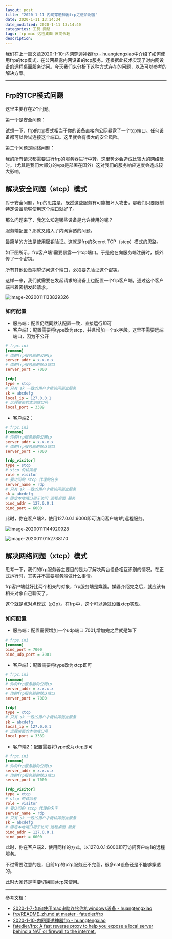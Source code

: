 ```yaml
---
layout: post
title: "2020-1-11-内网穿透神器frp之进阶配置"
date: 2020-1-11 13:14:34
date_modified: 2020-1-11 13:14:40
categories: 工具 网络
tags: frp mac 远程桌面 反向代理 
description:
---
```


我们在上一篇文章[2020-1-10-内网穿透神器frp - huangtengxiao](https://xinyuehtx.github.io/post/%E5%86%85%E7%BD%91%E7%A9%BF%E9%80%8F%E7%A5%9E%E5%99%A8frp.html)中介绍了如何使用frp的tcp模式，在公网暴露内网设备的tcp服务。还根据此技术实现了对内网设备的远程桌面服务访问。今天我们来分析下这种方式存在的问题，以及可以参考的解决方案。

-----

## Frp的TCP模式问题

这里主要存在2个问题。

第一个是安全问题：

试想一下，frp的tcp模式相当于你的设备直接向公网暴露了一个tcp端口。任何设备都可以尝试连接这个端口。这里就会有很大的安全风险。

第二个问题是网络问题：

我的所有请求都需要进行frp的服务器进行中转，这里势必会造成比较大的网络延时。（尤其是我们大部分的vps是部署在国外）这对我们的服务响应速度会造成较大影响。

## 解决安全问题（stcp）模式

对于安全问题，frp的思路是，既然这些服务有可能被坏人攻击，那我们只要限制特定设备能够使用这个端口就好了。

那么问题来了，我怎么知道哪些设备是允许使用的呢？

服务端配置？那就又陷入了内网穿透的问题。

最简单的方法是使用密钥验证。这就是frp的Secret TCP（stcp）模式的思路。

如下图所示，frp客户端1需要暴露一个tcp端口。于是他在向服务端注册时，额外传了一个密钥。

所有其他设备期望访问这个端口，必须要先验证这个密钥。

这样一来，我们就需要在发起请求的设备上也配置一个frp客户端，通过这个客户端带着密钥发起请求。

![image-20200111133829326](../media/image-20200111133829326.png)

### 如何配置

- 服务端：配置仍然同默认配置一致，直接运行即可
- 客户端1：配置需要将type改为stcp，并且增加一个sk字段。这里不需要远端端口，因为不公开

```ini
# frpc.ini
[common]
# 你的frp服务器的公网ip
server_addr = x.x.x.x
# 你的frp服务器的默认端口
server_port = 7000

[rdp]
type = stcp
# 只有 sk 一致的用户才能访问到此服务
sk = abcdefg
local_ip = 127.0.0.1
# 远程桌面的本地端口号
local_port = 3389
```

- 客户端2：

```ini
# frpc.ini
[common]
# 你的frp服务器的公网ip
server_addr = x.x.x.x
# 你的frp服务器的默认端口
server_port = 7000

[rdp_visitor]
type = stcp
# stcp 的访问者
role = visitor
# 要访问的 stcp 代理的名字
server_name = rdp
# 只有 sk 一致的用户才能访问到此服务
sk = abcdefg
# 绑定本地端口用于访问 远程桌面 服务
bind_addr = 127.0.0.1
bind_port = 6000
```

此时，你在客户端2，使用127.0.0.1:6000即可访问客户端1的远程服务。

![image-20200111144920928](../media/image-20200111144920928.png)



![image-20200110152738170](../media/image-20200110152801106.png)

## 解决网络问题（xtcp）模式

思考一下，我们的frp服务器主要目的是为了解决两台设备相互识别的情况。在正式运行时，其实并不需要服务端做什么事情。

frp客户端就好比两个相亲的对象，frp服务端是媒婆。媒婆介绍完之后，就应该有相亲对象自己聊天了。

这个就是点对点模式（p2p）。在frp中，这个可以通过设置xtcp实现。

### 如何配置

- 服务端：配置需要增加一个udp端口 7001,增加完之后就是如下

```ini
# frps.ini
[common]
bind_port = 7000
bind_udp_port = 7001
```

- 客户端1：配置需要将type改为xtcp即可

```ini
# frpc.ini
[common]
# 你的frp服务器的公网ip
server_addr = x.x.x.x
# 你的frp服务器的默认端口
server_port = 7000

[rdp]
type = xtcp
# 只有 sk 一致的用户才能访问到此服务
sk = abcdefg
local_ip = 127.0.0.1
# 远程桌面的本地端口号
local_port = 3389
```

- 客户端2：配置需要将type改为xtcp即可

```ini
# frpc.ini
[common]
# 你的frp服务器的公网ip
server_addr = x.x.x.x
# 你的frp服务器的默认端口
server_port = 7000

[rdp_visitor]
type = xtcp
# stcp 的访问者
role = visitor
# 要访问的 stcp 代理的名字
server_name = rdp
# 只有 sk 一致的用户才能访问到此服务
sk = abcdefg
# 绑定本地端口用于访问 远程桌面 服务
bind_addr = 127.0.0.1
bind_port = 6000
```

此时，你在客户端2，使用同样的方式，以127.0.0.1:6000即可访问客户端1的远程服务。



不过需要注意的是，目前frp的p2p服务还不完善，很多nat设备还是不能够穿透的。

此时大家还是需要切换回stcp来使用。



---

参考文档：

-  [2020-1-7-如何使用mac电脑连接你的windows设备 - huangtengxiao](https://xinyuehtx.github.io/post/%E5%A6%82%E4%BD%95%E4%BD%BF%E7%94%A8mac%E7%94%B5%E8%84%91%E8%BF%9E%E6%8E%A5%E4%BD%A0%E7%9A%84windows%E8%AE%BE%E5%A4%87.html)
-  [frp/README_zh.md at master · fatedier/frp](https://github.com/fatedier/frp/blob/master/README_zh.md#%E5%AE%89%E5%85%A8%E5%9C%B0%E6%9A%B4%E9%9C%B2%E5%86%85%E7%BD%91%E6%9C%8D%E5%8A%A1)
-  [2020-1-10-内网穿透神器frp - huangtengxiao](https://xinyuehtx.github.io/post/%E5%86%85%E7%BD%91%E7%A9%BF%E9%80%8F%E7%A5%9E%E5%99%A8frp.html)
-  [fatedier/frp: A fast reverse proxy to help you expose a local server behind a NAT or firewall to the internet.](https://github.com/fatedier/frp)


